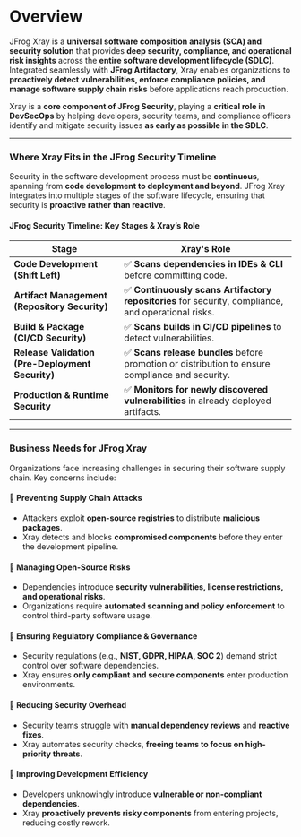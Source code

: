 # Overview

JFrog Xray is a **universal software composition analysis (SCA) and security solution** that provides **deep security, compliance, and operational risk insights** across the **entire software development lifecycle (SDLC)**. Integrated seamlessly with **JFrog Artifactory**, Xray enables organizations to **proactively detect vulnerabilities, enforce compliance policies, and manage software supply chain risks** before applications reach production.

Xray is a **core component of JFrog Security**, playing a **critical role in DevSecOps** by helping developers, security teams, and compliance officers identify and mitigate security issues **as early as possible in the SDLC**.

***

### **Where Xray Fits in the JFrog Security Timeline**

Security in the software development process must be **continuous**, spanning from **code development to deployment and beyond**. JFrog Xray integrates into multiple stages of the software lifecycle, ensuring that security is **proactive rather than reactive**.

#### **JFrog Security Timeline: Key Stages & Xray’s Role**

| Stage                                            | Xray's Role                                                                                        |
| ------------------------------------------------ | -------------------------------------------------------------------------------------------------- |
| **Code Development (Shift Left)**                | ✅ **Scans dependencies in IDEs & CLI** before committing code.                                     |
| **Artifact Management (Repository Security)**    | ✅ **Continuously scans Artifactory repositories** for security, compliance, and operational risks. |
| **Build & Package (CI/CD Security)**             | ✅ **Scans builds in CI/CD pipelines** to detect vulnerabilities.                                   |
| **Release Validation (Pre-Deployment Security)** | ✅ **Scans release bundles** before promotion or distribution to ensure compliance and security.    |
| **Production & Runtime Security**                | ✅ **Monitors for newly discovered vulnerabilities** in already deployed artifacts.                 |

***

### **Business Needs for JFrog Xray**

Organizations face increasing challenges in securing their software supply chain. Key concerns include:

#### **🔹 Preventing Supply Chain Attacks**

* Attackers exploit **open-source registries** to distribute **malicious packages**.
* Xray detects and blocks **compromised components** before they enter the development pipeline.

#### **🔹 Managing Open-Source Risks**

* Dependencies introduce **security vulnerabilities, license restrictions, and operational risks**.
* Organizations require **automated scanning and policy enforcement** to control third-party software usage.

#### **🔹 Ensuring Regulatory Compliance & Governance**

* Security regulations (e.g., **NIST, GDPR, HIPAA, SOC 2**) demand strict control over software dependencies.
* Xray ensures **only compliant and secure components** enter production environments.

#### **🔹 Reducing Security Overhead**

* Security teams struggle with **manual dependency reviews** and **reactive fixes**.
* Xray automates security checks, **freeing teams to focus on high-priority threats**.

#### **🔹 Improving Development Efficiency**

* Developers unknowingly introduce **vulnerable or non-compliant dependencies**.
* Xray **proactively prevents risky components** from entering projects, reducing costly rework.
